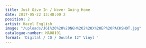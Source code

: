 ```yaml
---
title: Just Give In / Never Going Home
date: 2017-05-22 13:48:00 Z
position: 2
artist: Hazel English
image: "/uploads/JGI%20%20%20NGH%202%20X%20EP%20PACKSHOT.jpg"
catalogue-number: MA08101
format: 'Digital / CD / Double 12" Vinyl '
---
```


